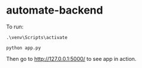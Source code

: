 # automate-backend

To run:
```
.\venv\Scripts\activate
```

```
python app.py
```

Then go to http://127.0.0.1:5000/ to see app in action.
